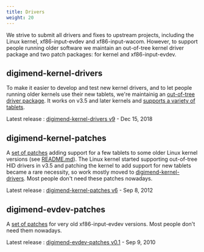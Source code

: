 ```yaml
---
title: Drivers
weight: 20
---
```

We strive to submit all drivers and fixes to upstream projects, including the
Linux kernel, xf86-input-evdev and xf86-input-wacom. However, to support
people running older software we maintain an out-of-tree kernel driver
package and two patch packages: for kernel and xf86-input-evdev.

digimend-kernel-drivers
-----------------------

To make it easier to develop and test new kernel drivers, and to let people
running older kernels use their new tablets, we're maintainig an [out-of-tree
driver package][11]. It works on v3.5 and later kernels and [supports a
variety of tablets](/drivers/digimend/tablets/).

Latest release
: [digimend-kernel-drivers v9][19] - Dec 15, 2018

[11]: https://github.com/DIGImend/digimend-kernel-drivers
[12]: https://github.com/DIGImend/digimend-kernel-drivers/blob/master/README.md
[19]: https://github.com/DIGImend/digimend-kernel-drivers/releases/tag/v9

digimend-kernel-patches
----------------------
A [set of patches][21] adding support for a few tablets to some older Linux
kernel versions (see [README.md][22]). The Linux kernel started supporting
out-of-tree HID drivers in v3.5 and patching the kernel to add support for new
tablets became a rare necessity, so work mostly moved to
[digimend-kernel-drivers][11].  Most people don't need these patches nowadays.

Latest release
: [digimend-kernel-patches v6][29] - Sep 8, 2012

[21]: https://github.com/DIGImend/digimend-kernel-patches
[22]: https://github.com/DIGImend/digimend-kernel-patches/blob/master/README.md
[29]: https://github.com/DIGImend/digimend-kernel-patches/releases/tag/v6

digimend-evdev-patches
----------------------
A [set of patches][31] for very old xf86-input-evdev versions. Most people
don't need them nowadays.

Latest release
: [digimend-evdev-patches v0.1][39] - Sep 9, 2010

[31]: https://github.com/DIGImend/digimend-evdev-patches
[39]: https://github.com/DIGImend/digimend-evdev-patches/releases/tag/v0.1
